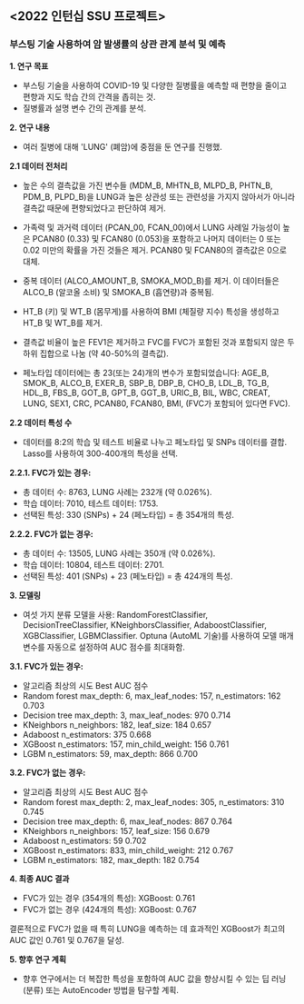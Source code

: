 ## <2022 인턴십 SSU 프로젝트>

### 부스팅 기술 사용하여 암 발생률의 상관 관계 분석 및 예측

**1. 연구 목표**
- 부스팅 기술을 사용하여 COVID-19 및 다양한 질병률을 예측할 때 편향을 줄이고 편향과 지도 학습 간의 간격을 좁히는 것.
- 질병률과 설명 변수 간의 관계를 분석.

**2. 연구 내용**
- 여러 질병에 대해 'LUNG' (폐암)에 중점을 둔 연구를 진행했.

**2.1 데이터 전처리**

- 높은 수의 결측값을 가진 변수들 (MDM_B, MHTN_B, MLPD_B, PHTN_B, PDM_B, PLPD_B)을 LUNG과 높은 상관성 또는 관련성을 가지지 않아서가 아니라 결측값 때문에 편향되었다고 판단하여 제거.
- 가족력 및 과거력 데이터 (PCAN_00, FCAN_00)에서 LUNG 사례일 가능성이 높은 PCAN80 (0.33) 및 FCAN80 (0.053)을 포함하고 나머지 데이터는 0 또는 0.02 미만의 확률을 가진 것들은 제거. PCAN80 및 FCAN80의 결측값은 0으로 대체.
- 중복 데이터 (ALCO_AMOUNT_B, SMOKA_MOD_B)를 제거. 이 데이터들은 ALCO_B (알코올 소비) 및 SMOKA_B (흡연량)과 중복됨.
- HT_B (키) 및 WT_B (몸무게)를 사용하여 BMI (체질량 지수) 특성을 생성하고 HT_B 및 WT_B를 제거.
- 결측값 비율이 높은 FEV1은 제거하고 FVC를 FVC가 포함된 것과 포함되지 않은 두 하위 집합으로 나눔 (약 40-50%의 결측값).

- 페노타입 데이터에는 총 23(또는 24)개의 변수가 포함되었습니다: AGE_B, SMOK_B, ALCO_B, EXER_B, SBP_B, DBP_B, CHO_B, LDL_B, TG_B, HDL_B, FBS_B, GOT_B, GPT_B, GGT_B, URIC_B, BIL, WBC, CREAT, LUNG, SEX1, CRC, PCAN80, FCAN80, BMI, (FVC가 포함되어 있다면 FVC).

**2.2 데이터 특성 수**
- 데이터를 8:2의 학습 및 테스트 비율로 나누고 페노타입 및 SNPs 데이터를 결합. Lasso를 사용하여 300-400개의 특성을 선택.

**2.2.1. FVC가 있는 경우:**

- 총 데이터 수: 8763, LUNG 사례는 232개 (약 0.026%).
- 학습 데이터: 7010, 테스트 데이터: 1753.
- 선택된 특성: 330 (SNPs) + 24 (페노타입) = 총 354개의 특성.

**2.2.2. FVC가 없는 경우:**

- 총 데이터 수: 13505, LUNG 사례는 350개 (약 0.026%).
- 학습 데이터: 10804, 테스트 데이터: 2701.
- 선택된 특성: 401 (SNPs) + 23 (페노타입) = 총 424개의 특성.

**3. 모델링**
- 여섯 가지 분류 모델을 사용: RandomForestClassifier, DecisionTreeClassifier, KNeighborsClassifier, AdaboostClassifier, XGBClassifier, LGBMClassifier. Optuna (AutoML 기술)를 사용하여 모델 매개 변수를 자동으로 설정하여 AUC 점수를 최대화함.

**3.1. FVC가 있는 경우:**

- 알고리즘	최상의 시도	Best AUC 점수
- Random forest	max_depth: 6, max_leaf_nodes: 157, n_estimators: 162	0.703
- Decision tree	max_depth: 3, max_leaf_nodes: 970	0.714
- KNeighbors	n_neighbors: 182, leaf_size: 184	0.657
- Adaboost	n_estimators: 375	0.668
- XGBoost	n_estimators: 157, min_child_weight: 156	0.761
- LGBM	n_estimators: 59, max_depth: 866	0.700

**3.2. FVC가 없는 경우:**

- 알고리즘	최상의 시도	Best AUC 점수
- Random forest	max_depth: 2, max_leaf_nodes: 305, n_estimators: 310	0.745
- Decision tree	max_depth: 6, max_leaf_nodes: 867	0.764
- KNeighbors	n_neighbors: 157, leaf_size: 156	0.679
- Adaboost	n_estimators: 59	0.702
- XGBoost	n_estimators: 833, min_child_weight: 212	0.767
- LGBM	n_estimators: 182, max_depth: 182	0.754

**4. 최종 AUC 결과**
- FVC가 있는 경우 (354개의 특성): XGBoost: 0.761
- FVC가 없는 경우 (424개의 특성): XGBoost: 0.767

결론적으로 FVC가 없을 때 특히 LUNG을 예측하는 데 효과적인 XGBoost가 최고의 AUC 값인 0.761 및 0.767을 달성.

**5. 향후 연구 계획**
- 향후 연구에서는 더 복잡한 특성을 포함하여 AUC 값을 향상시킬 수 있는 딥 러닝 (분류) 또는 AutoEncoder 방법을 탐구할 계획.
